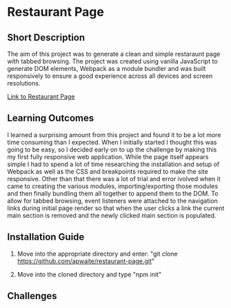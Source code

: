# Restaurant Page

## Short Description

The aim of this project was to generate a clean and simple restaraunt page with tabbed browsing. The project was created using vanilla JavaScript to generate DOM elements, Webpack as a module bundler and was built responsively to ensure a good experience across all devices and screen resolutions.

[Link to Restaurant Page](https://apwaite.github.io/restaurant-page/)

## Learning Outcomes

I learned a surprising amount from this project and found it to be a lot more time consuming than I expected. When I initially started I thought this was going to be easy, so I decided early on to up the challenge by making this my first fully responsive web application. While the page itself appears simple I had to spend a lot of time researching the installation and setup of Webpack as well as the CSS and breakpoints required to make the site responsive. Other than that there was a lot of trial and error ivolved when it came to creating the various modules, importing/exporting those modules and then finally bundling them all together to append them to the DOM. To allow for tabbed browsing, event listeners were attached to the navigation links during initial page render so that when the user clicks a link the current main section is removed and the newly clicked main section is populated.

## Installation Guide

1. Move into the appropriate directory and enter: "git clone https://github.com/apwaite/restaurant-page.git"

2. Move into the cloned directory and type "npm init"

## Challenges
